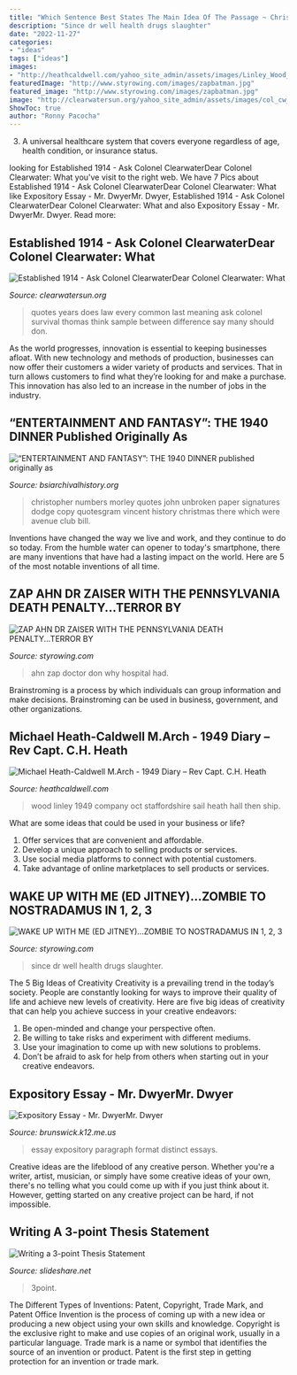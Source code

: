 ```yaml
---
title: "Which Sentence Best States The Main Idea Of The Passage ~ Christopher Numbers Morley Quotes John Unbroken Paper Signatures Dodge Copy Quotesgram Vincent History Christmas There Which Were Avenue Club Bill"
description: "Since dr well health drugs slaughter"
date: "2022-11-27"
categories:
- "ideas"
tags: ["ideas"]
images:
- "http://heathcaldwell.com/yahoo_site_admin/assets/images/Linley_Wood_Staffordshire.12621930_std.jpg"
featuredImage: "http://www.styrowing.com/images/zapbatman.jpg"
featured_image: "http://www.styrowing.com/images/zapbatman.jpg"
image: "http://clearwatersun.org/yahoo_site_admin/assets/images/col_cw_from_equinox_issue.98192504_std.png"
ShowToc: true
author: "Ronny Pacocha"
---
```



3. A universal healthcare system that covers everyone regardless of age, health condition, or insurance status.

	

		
looking for Established 1914 - ﻿Ask Colonel ClearwaterDear Colonel Clearwater: What you've visit to the right web. We have 7 Pics about Established 1914 - ﻿Ask Colonel ClearwaterDear Colonel Clearwater: What like Expository Essay - Mr. DwyerMr. Dwyer, Established 1914 - ﻿Ask Colonel ClearwaterDear Colonel Clearwater: What and also Expository Essay - Mr. DwyerMr. Dwyer. Read more:
		
    
## Established 1914 - ﻿Ask Colonel ClearwaterDear Colonel Clearwater: What

<img loading=lazy src="http://clearwatersun.org/yahoo_site_admin/assets/images/col_cw_from_equinox_issue.98192504_std.png" onerror="this.onerror=null;this.src='https://tse2.mm.bing.net/th?id=OIP.UVUSZrs7f8DVfAAK3ts4rgHaLa&amp;pid=15.1';" alt="Established 1914 - ﻿Ask Colonel ClearwaterDear Colonel Clearwater: What">

_Source: clearwatersun.org_

>quotes years does law every common last meaning ask colonel survival thomas think sample between difference say many should don. 

	

As the world progresses, innovation is essential to keeping businesses afloat. With new technology and methods of production, businesses can now offer their customers a wider variety of products and services. That in turn allows customers to find what they’re looking for and make a purchase. This innovation has also led to an increase in the number of jobs in the industry.

    
## “ENTERTAINMENT AND FANTASY”: THE 1940 DINNER Published Originally As

<img loading=lazy src="http://www.bsiarchivalhistory.org/BSI_Archival_History/Ent_%26_Fan_files/droppedImage_3.jpg" onerror="this.onerror=null;this.src='https://tse2.mm.bing.net/th?id=OIP.tD8JWQMSvSP5-hEIc8-UjwHaGC&amp;pid=15.1';" alt="“ENTERTAINMENT AND FANTASY”: THE 1940 DINNER published originally as">

_Source: bsiarchivalhistory.org_

>christopher numbers morley quotes john unbroken paper signatures dodge copy quotesgram vincent history christmas there which were avenue club bill. 

	

Inventions have changed the way we live and work, and they continue to do so today. From the humble water can opener to today's smartphone, there are many inventions that have had a lasting impact on the world. Here are 5 of the most notable inventions of all time.

    
## ZAP AHN DR ZAISER WITH THE PENNSYLVANIA DEATH PENALTY...TERROR BY

<img loading=lazy src="http://www.styrowing.com/images/zapbatman.jpg" onerror="this.onerror=null;this.src='https://tse1.mm.bing.net/th?id=OIP.xLKZcvPxrlEaWyPCXC5zUwHaHl&amp;pid=15.1';" alt="ZAP AHN DR ZAISER WITH THE PENNSYLVANIA DEATH PENALTY...TERROR BY">

_Source: styrowing.com_

>ahn zap doctor don why hospital had. 

	

Brainstroming is a process by which individuals can group information and make decisions. Brainstroming can be used in business, government, and other organizations.

    
## Michael Heath-Caldwell M.Arch - 1949 Diary – Rev Capt. C.H. Heath

<img loading=lazy src="http://heathcaldwell.com/yahoo_site_admin/assets/images/Linley_Wood_Staffordshire.12621930_std.jpg" onerror="this.onerror=null;this.src='https://tse1.mm.bing.net/th?id=OIP.dkMQ01fsbRBfzKh1IfH2uQHaEO&amp;pid=15.1';" alt="Michael Heath-Caldwell M.Arch - 1949 Diary – Rev Capt. C.H. Heath">

_Source: heathcaldwell.com_

>wood linley 1949 company oct staffordshire sail heath hall then ship. 

	

What are some ideas that could be used in your business or life?
1. Offer services that are convenient and affordable.
2. Develop a unique approach to selling products or services.
3. Use social media platforms to connect with potential customers. 
4. Take advantage of online marketplaces to sell products or services.

    
## WAKE UP WITH ME (ED JITNEY)...ZOMBIE TO NOSTRADAMUS IN 1, 2, 3

<img loading=lazy src="http://www.styrowing.com/images/murderbymedia.png" onerror="this.onerror=null;this.src='https://tse4.mm.bing.net/th?id=OIP.OGELuPBFHfqgIIQyj-41aQHaFx&amp;pid=15.1';" alt="WAKE UP WITH ME (ED JITNEY)...ZOMBIE TO NOSTRADAMUS IN 1, 2, 3">

_Source: styrowing.com_

>since dr well health drugs slaughter. 

	

The 5 Big Ideas of Creativity
Creativity is a prevailing trend in the today’s society. People are constantly looking for ways to improve their quality of life and achieve new levels of creativity. Here are five big ideas of creativity that can help you achieve success in your creative endeavors: 
1. Be open-minded and change your perspective often.
2. Be willing to take risks and experiment with different mediums.
3. Use your imagination to come up with new solutions to problems.
4. Don’t be afraid to ask for help from others when starting out in your creative endeavors.

    
## Expository Essay - Mr. DwyerMr. Dwyer

<img loading=lazy src="http://www.brunswick.k12.me.us/hdwyer/files/2011/12/5-paragraph-Essay.jpg" onerror="this.onerror=null;this.src='https://tse2.mm.bing.net/th?id=OIP.mvzb5z-FZID8i-VsPlwJFAHaJl&amp;pid=15.1';" alt="Expository Essay - Mr. DwyerMr. Dwyer">

_Source: brunswick.k12.me.us_

>essay expository paragraph format distinct essays. 

	

Creative ideas are the lifeblood of any creative person. Whether you're a writer, artist, musician, or simply have some creative ideas of your own, there's no telling what you could come up with if you just think about it. However, getting started on any creative project can be hard, if not impossible.

    
## Writing A 3-point Thesis Statement

<img loading=lazy src="https://image.slidesharecdn.com/3-pointthesis-160423185204/95/writing-a-3point-thesis-statement-3-638.jpg?cb=1461437683" onerror="this.onerror=null;this.src='https://tse4.mm.bing.net/th?id=OIP.TY0rX1AkOa6XXMQ_CsiPIQHaFj&amp;pid=15.1';" alt="Writing a 3-point Thesis Statement">

_Source: slideshare.net_

>3point. 

	

The Different Types of Inventions: Patent, Copyright, Trade Mark, and Patent Office
Invention is the process of coming up with a new idea or producing a new object using your own skills and knowledge. Copyright is the exclusive right to make and use copies of an original work, usually in a particular language. Trade mark is a name or symbol that identifies the source of an invention or product. Patent is the first step in getting protection for an invention or trade mark.

